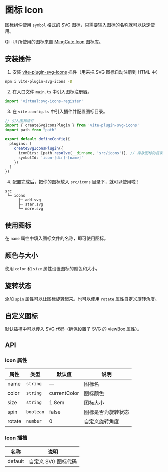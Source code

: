 # 图标 Icon
图标组件使用 `symbol` 格式的 SVG 图标，只需要输入图标的名称就可以快速使用。

Qii-UI 所使用的图标来自 [MingCute Icon](https://www.mingcute.com/) 图标库。


## 安装插件
1. 安装 [vite-plugin-svg-icons](https://github.com/vbenjs/vite-plugin-svg-icons) 插件（用来把 SVG 图标自动注册到 HTML 中）
```bash
npm i vite-plugin-svg-icons -D
```

2. 在入口文件 `main.ts` 中引入图标注册器。
```ts
import 'virtual:svg-icons-register'
```

3. 在 `vite.config.ts` 中引入插件并配置图标目录。
```ts {7-10}
// 引入图标插件
import { createSvgIconsPlugin } from 'vite-plugin-svg-icons'
import path from "path"

export default defineConfig({
  plugins: [
    createSvgIconsPlugin({
      iconDirs: [path.resolve(__dirname, 'src/icons')], // 存放图标的目录
      symbolId: 'icon-[dir]-[name]'
    })
  ]
})
```

4. 配置完成后，把你的图标放入 `src/icons` 目录下，就可以使用啦！
```
src
 └─ icons
      ├─ add.svg
      ├─ star.svg
      └─ more.svg
```


## 使用图标
在 `name` 属性中填入图标文件的名称，即可使用图标。
<demo src="./demo/icon/basic.vue"/>


## 颜色与大小
使用 `color` 和 `size` 属性设置图标的颜色和大小。
<demo src="./demo/icon/color.vue"/>


## 旋转状态
添加 `spin` 属性可以让图标旋转起来。也可以使用 `rotate` 属性自定义旋转角度。
<demo src="./demo/icon/spin.vue"/>


## 自定义图标
默认插槽中可以传入 SVG 代码（确保设置了 SVG 的 viewBox 属性）。
<demo src="./demo/icon/svg.vue"/>


## API
### Icon 属性
| 属性 | 类型 | 默认值 | 说明 |
| --- | --- | --- | --- |
| name    | `string`  | —             | 图标名 |
| color   | `string`  | currentColor  | 图标颜色 |
| size    | `string`  | 1.8em         | 图标大小 |
| spin    | `boolean` | false         | 图标是否为旋转状态 |
| rotate  | `number`  | 0             | 自定义旋转角度 |

### Icon 插槽
| 名称 | 说明 |
| --- | --- |
| default | 自定义 SVG 图标代码 |
